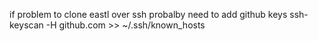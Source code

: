 if problem to clone eastl over ssh probalby need to add github keys
ssh-keyscan -H github.com >> ~/.ssh/known_hosts
